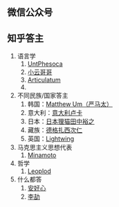 ## 微信公众号

## 知乎答主

1. 语言学
   1. [UntPhesoca](https://www.zhihu.com/people/UntW/answers)
   2. [小云哥哥](https://www.zhihu.com/people/zdimze)
   3. [Articulatum](https://www.zhihu.com/people/articulatum)
   4. 
2. 不同民族/国家答主
   1. 韩国：[Matthew Um（严马太）](https://www.zhihu.com/people/ummatthew)
   2. 意大利：[意大利卢卡](https://www.zhihu.com/people/gianluca-sorrentino)
   3. 日本：[日本狸猫田中裕之](https://www.zhihu.com/people/hiroyuki3185)
   4. 藏族：[德格扎西次仁](https://www.zhihu.com/people/de-ge-zha-xi-ci-ren)
   5. 英国：[Lightwing](https://www.zhihu.com/people/dlightwing)
3. 马克思主义思想代表
   1. [Minamoto](https://www.zhihu.com/people/minamoto-52)
4. 哲学
   1. [Leoplod](https://www.zhihu.com/people/huang-fu-bi-an)
5. 什么都答
   1. [安好心](https://www.zhihu.com/people/NLSZ-an-hao-xin)
   2. [李劼](https://www.zhihu.com/people/li-jie-1-2)